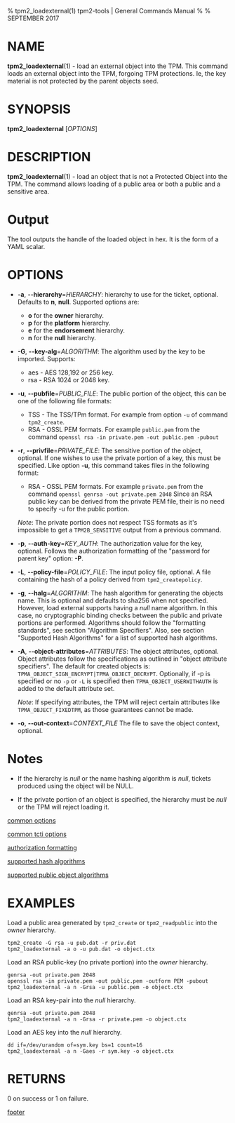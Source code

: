 % tpm2_loadexternal(1) tpm2-tools | General Commands Manual
%
% SEPTEMBER 2017

# NAME

**tpm2_loadexternal**(1) - load an external object into the TPM. This command
loads an external object into the TPM, forgoing TPM protections. Ie, the key
material is not protected by the parent objects seed.

# SYNOPSIS

**tpm2_loadexternal** [*OPTIONS*]

# DESCRIPTION

**tpm2_loadexternal**(1) - load an object that is not a Protected Object into the
TPM. The command allows loading of a public area or both a public and a
sensitive area.

# Output
The tool outputs the handle of the loaded object in hex. It is the form of a YAML
scalar.

# OPTIONS

  * **-a**, **--hierarchy**=_HIERARCHY_:
    hierarchy to use for the ticket, optional. Defaults to **n**, **null**.
    Supported options are:
      * **o** for the **owner** hierarchy.
      * **p** for the **platform** hierarchy.
      * **e** for the **endorsement** hierarchy.
      * **n** for the **null** hierarchy.

  * **-G**, **--key-alg**=_ALGORITHM_:
    The algorithm used by the key to be imported. Supports:
    * aes - AES 128,192 or 256 key.
    * rsa - RSA 1024 or 2048 key.

  * **-u**, **--pubfile**=_PUBLIC\_FILE_:
    The public portion of the object, this can be one of the following file formats:
      * TSS - The TSS/TPm format. For example from option `-u` of command `tpm2_create`.
      * RSA - OSSL PEM formats. For example `public.pem` from the command
        `openssl rsa -in private.pem -out public.pem -pubout`

  * **-r**, **--privfile**=_PRIVATE\_FILE_:
    The sensitive portion of the object, optional. If one wishes to use the private portion
    of a key, this must be specified. Like option **-u**, this command takes files in the
    following format:
      * RSA - OSSL PEM formats. For example `private.pem` from the command
        `openssl genrsa -out private.pem 2048`
        Since an RSA public key can be derived from the private PEM file, their is no
        need to specify -u for the public portion.

    *Note*: The private portion does not respect TSS formats as it's impossible to get a
            `TPM2B_SENSITIVE` output from a previous command.

  * **-p**, **--auth-key**=_KEY\_AUTH_:
    The authorization value for the key, optional.
    Follows the authorization formatting of the
    "password for parent key" option: **-P**.

  * **-L**, **--policy-file**=_POLICY\_FILE_:
    The input policy file, optional. A file containing the hash of a policy derived from
    `tpm2_createpolicy`.

  * **-g**, **--halg**=_ALGORITHM_:
    The hash algorithm for generating the objects name. This is optional
    and defaults to sha256 when not specified. However, load external supports
    having a *null* name algorithm. In this case, no cryptographic binding checks
    between the public and private portions are performed.
    Algorithms should follow the
    "formatting standards", see section "Algorithm Specifiers".
    Also, see section "Supported Hash Algorithms" for a list of supported
    hash algorithms.

  * **-A**, **--object-attributes**=_ATTRIBUTES_:
    The object attributes, optional. Object attributes follow the specifications
    as outlined in "object attribute specifiers". The default for created objects is:
    `TPMA_OBJECT_SIGN_ENCRYPT|TPMA_OBJECT_DECRYPT`. Optionally, if -p is specified or no
    `-p` or `-L` is specified then `TPMA_OBJECT_USERWITHAUTH` is added to the default
    attribute set.

    *Note*: If specifying attributes, the TPM will reject certain attributes like
    `TPMA_OBJECT_FIXEDTPM`, as those guarantees cannot be made.

  * **-o**, **--out-context**=_CONTEXT\_FILE_
    The file to save the object context, optional.

# Notes

* If the hierarchy is *null* or the name hashing algorithm is *null*, tickets produced using the object
  will be NULL.

* If the private portion of an object is specified, the hierarchy must be *null* or the TPM will reject
  loading it.

[common options](common/options.md)

[common tcti options](common/tcti.md)

[authorization formatting](common/password.md)

[supported hash algorithms](common/hash.md)

[supported public object algorithms](common/object-alg.md)

# EXAMPLES

Load a public area generated by `tpm2_create` or `tpm2_readpublic` into the
*owner* hierarchy.

```
tpm2_create -G rsa -u pub.dat -r priv.dat
tpm2_loadexternal -a o -u pub.dat -o object.ctx
```

Load an RSA public-key (no private portion) into the *owner* hierarchy.
```
genrsa -out private.pem 2048
openssl rsa -in private.pem -out public.pem -outform PEM -pubout
tpm2_loadexternal -a n -Grsa -u public.pem -o object.ctx
```

Load an RSA key-pair into the *null* hierarchy.
```
genrsa -out private.pem 2048
tpm2_loadexternal -a n -Grsa -r private.pem -o object.ctx
```

Load an AES key into the *null* hierarchy.
```
dd if=/dev/urandom of=sym.key bs=1 count=16
tpm2_loadexternal -a n -Gaes -r sym.key -o object.ctx
```

# RETURNS

0 on success or 1 on failure.

[footer](common/footer.md)
